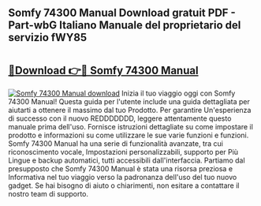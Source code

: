 ## Somfy 74300 Manual Download gratuit PDF - Part-wbG Italiano Manuale del proprietario del servizio fWY85

# <h2><a href="http://dfafl5.blite.top/?on=Somfy+74300+Manual">🔗Download 👉🔴 Somfy 74300 Manual</a></h2>

[![Somfy 74300 Manual download](https://i.imgur.com/lujVjoI.png)](http://dfafl5.blite.top/?on=Somfy+74300+Manual)
Inizia il tuo viaggio oggi con Somfy 74300 Manual! Questa guida per l'utente include una guida dettagliata per aiutarti a ottenere il massimo dal tuo Prodotto. Per garantire Un'esperienza di successo con il nuovo REDDDDDDD, leggere attentamente questo manuale prima dell'uso. Fornisce istruzioni dettagliate su come impostare il prodotto e informazioni su come utilizzare le sue varie funzioni e funzioni. Somfy 74300 Manual ha una serie di funzionalità avanzate, tra cui riconoscimento vocale, Impostazioni personalizzabili, supporto per Più Lingue e backup automatici, tutti accessibili dall'interfaccia. Partiamo dal presupposto che Somfy 74300 Manual è stata una risorsa preziosa e Informativa nel tuo viaggio verso la padronanza dell'uso del tuo nuovo gadget. Se hai bisogno di aiuto o chiarimenti, non esitare a contattare il nostro team di supporto.
